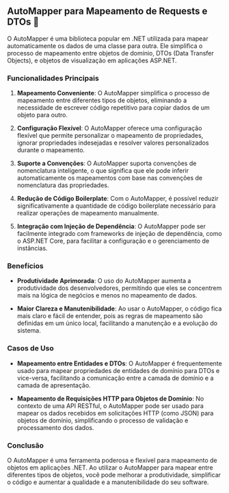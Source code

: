 ## AutoMapper para Mapeamento de Requests e DTOs 🚀

O AutoMapper é uma biblioteca popular em .NET utilizada para mapear automaticamente os dados de uma classe para outra. Ele simplifica o processo de mapeamento entre objetos de domínio, DTOs (Data Transfer Objects), e objetos de visualização em aplicações ASP.NET.

### Funcionalidades Principais

1. **Mapeamento Conveniente**: O AutoMapper simplifica o processo de mapeamento entre diferentes tipos de objetos, eliminando a necessidade de escrever código repetitivo para copiar dados de um objeto para outro.

2. **Configuração Flexível**: O AutoMapper oferece uma configuração flexível que permite personalizar o mapeamento de propriedades, ignorar propriedades indesejadas e resolver valores personalizados durante o mapeamento.

3. **Suporte a Convenções**: O AutoMapper suporta convenções de nomenclatura inteligente, o que significa que ele pode inferir automaticamente os mapeamentos com base nas convenções de nomenclatura das propriedades.

4. **Redução de Código Boilerplate**: Com o AutoMapper, é possível reduzir significativamente a quantidade de código boilerplate necessário para realizar operações de mapeamento manualmente.

5. **Integração com Injeção de Dependência**: O AutoMapper pode ser facilmente integrado com frameworks de injeção de dependência, como o ASP.NET Core, para facilitar a configuração e o gerenciamento de instâncias.

### Benefícios

- **Produtividade Aprimorada**: O uso do AutoMapper aumenta a produtividade dos desenvolvedores, permitindo que eles se concentrem mais na lógica de negócios e menos no mapeamento de dados.

- **Maior Clareza e Manutenibilidade**: Ao usar o AutoMapper, o código fica mais claro e fácil de entender, pois as regras de mapeamento são definidas em um único local, facilitando a manutenção e a evolução do sistema.

### Casos de Uso

- **Mapeamento entre Entidades e DTOs**: O AutoMapper é frequentemente usado para mapear propriedades de entidades de domínio para DTOs e vice-versa, facilitando a comunicação entre a camada de domínio e a camada de apresentação.

- **Mapeamento de Requisições HTTP para Objetos de Domínio**: No contexto de uma API RESTful, o AutoMapper pode ser usado para mapear os dados recebidos em solicitações HTTP (como JSON) para objetos de domínio, simplificando o processo de validação e processamento dos dados.

### Conclusão

O AutoMapper é uma ferramenta poderosa e flexível para mapeamento de objetos em aplicações .NET. Ao utilizar o AutoMapper para mapear entre diferentes tipos de objetos, você pode melhorar a produtividade, simplificar o código e aumentar a qualidade e a manutenibilidade do seu software.
